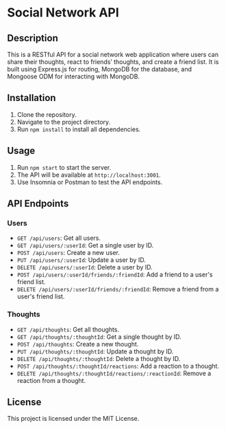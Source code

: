 # Social Network API

## Description

This is a RESTful API for a social network web application where users can share their thoughts, react to friends’ thoughts, and create a friend list. It is built using Express.js for routing, MongoDB for the database, and Mongoose ODM for interacting with MongoDB.

## Installation

1. Clone the repository.
2. Navigate to the project directory.
3. Run `npm install` to install all dependencies.


## Usage

1. Run `npm start` to start the server.
2. The API will be available at `http://localhost:3001`.
3. Use Insomnia or Postman to test the API endpoints.

## API Endpoints

### Users
- `GET /api/users`: Get all users.
- `GET /api/users/:userId`: Get a single user by ID.
- `POST /api/users`: Create a new user.
- `PUT /api/users/:userId`: Update a user by ID.
- `DELETE /api/users/:userId`: Delete a user by ID.
- `POST /api/users/:userId/friends/:friendId`: Add a friend to a user's friend list.
- `DELETE /api/users/:userId/friends/:friendId`: Remove a friend from a user's friend list.

### Thoughts
- `GET /api/thoughts`: Get all thoughts.
- `GET /api/thoughts/:thoughtId`: Get a single thought by ID.
- `POST /api/thoughts`: Create a new thought.
- `PUT /api/thoughts/:thoughtId`: Update a thought by ID.
- `DELETE /api/thoughts/:thoughtId`: Delete a thought by ID.
- `POST /api/thoughts/:thoughtId/reactions`: Add a reaction to a thought.
- `DELETE /api/thoughts/:thoughtId/reactions/:reactionId`: Remove a reaction from a thought.

## License

This project is licensed under the MIT License.
